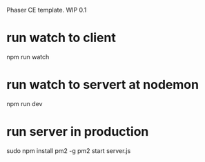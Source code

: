 Phaser CE template. WIP 0.1

# run watch to client
npm run watch

# run watch to servert at nodemon
npm run dev

# run server in production
sudo npm install pm2 -g
pm2 start server.js